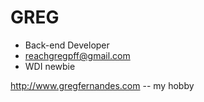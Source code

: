 # GREG

- Back-end Developer
- reachgregpff@gmail.com
- WDI newbie

<!-- This is my website -->

http://www.gregfernandes.com     -- my hobby



